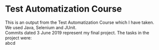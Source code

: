 # Test Automatization Course

This is an output from the Test Automatization Course which I have taken. We used Java, Selenium and JUnit.  
Commits dated 3 June 2019 represent my final project. The tasks in the project were:  
abcd
